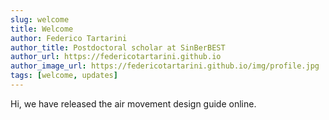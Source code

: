 ```yaml
---
slug: welcome
title: Welcome
author: Federico Tartarini
author_title: Postdoctoral scholar at SinBerBEST
author_url: https://federicotartarini.github.io
author_image_url: https://federicotartarini.github.io/img/profile.jpg
tags: [welcome, updates]
---
```


Hi, we have released the air movement design guide online.
